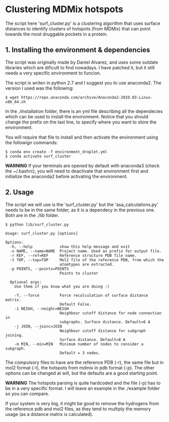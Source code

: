 # Clustering MDMix hotspots

The script here 'surf_cluster.py' is a clustering algorithm that uses surface distances to identify clusters of hotspots (from MDMix) that can point towards the most druggable pockets in a protein.

## 1. Installing the environment & dependencies

The script was originally made by Daniel Alvarez, and uses some outdate libraries which are dificult to find nowadays. I have patched it, but it still needs a very specific environment to funcion.

The script is writen in python 2.7 and I suggest you to use anaconda2. The version I used was the following: 

```
$ wget https://repo.anaconda.com/archive/Anaconda2-2019.03-Linux-x86_64.sh
```

In the ./installation folder, there is an yml file describing all the dependecies which can be used to install the environment. Notice that you should change the prefix on the last line, to specify where you want to store the environment.

You will require that file to install and then activate the environment using the followign commands:

```
$ conda env create -f environment_droplet.yml
$ conda activate surf_cluster
```

**WARNING** If your terminals are opened by default with anaconda3 (check the ~/.bashrc), you will need to deactivate that environment first and initialize the anaconda2 before activating the environment.

## 2. Usage

The script we will use is the 'surf_cluster.py' but the 'asa_calculations.py' needs to be in the same folder, as it is a dependecy in the previous one. Both are in the ./lib folder.

```
$ python lib/surf_cluster.py

Usage: surf_cluster.py [options]

Options:
  -h, --help            show this help message and exit
  -n NAME, --name=NAME  Project name. Used as prefix for output file.
  -r REF, --ref=REF     Reference structure PDB file name.
  -t TOP, --top=TOP     Mol2 file of the reference PDB, from which the
                        atomtypes are extracted.
  -p POINTS, --points=POINTS
                        Points to cluster

  Optional args:
    Use them if you know what you are doing :)

    -f, --force         Force recalculation of surface distance matrix.
                        Default False.
    -i NEIGH, --neighc=NEIGH
                        Neighbour cutoff distance for node connection in
                        subgraphs. Surface distance. Default=6 A
    -j JOIN, --joinc=JOIN
                        Neighbour cutoff distance for subgraph joining.
                        Surface distance. Default=8 A
    -m MIN, --min=MIN   Minimum number of nodes to consider a subgraph.
                        Default = 3 nodes.
```

The compulsory files to have are the reference PDB (-r), the same file but in mol2 format (-t), the hotspots from mdmix in pdb format (-p). The other options can be changed at will, but the defaults are a good starting point.

**WARNING** The hotspots parsing is quite hardcoded and the file (-p) has to be in a very specific format. I will leave an example in the ./example folder so you can compare.

If your system is very big, it might be good to remove the hydrogens from the reference pdb and mol2 files, as they tend to multiply the memory usage (as a distance matrix is calculated).
